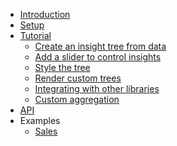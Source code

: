 <!-- markdownlint-disable first-line-heading -->

- [Introduction](README.md)
- [Setup](setup.md)
- [Tutorial](tutorial.md)
  - [Create an insight tree from data](tutorial.md#create-an-insight-tree-from-data)
  - [Add a slider to control insights](tutorial.md#add-a-slider-to-control-insights)
  - [Style the tree](tutorial.md#style-the-tree)
  - [Render custom trees](tutorial.md#render-custom-trees)
  - [Integrating with other libraries](tutorial.md#integrating-with-other-libraries)
  - [Custom aggregation](tutorial.md#custom-aggregation)
- [API](api.md)
- Examples
  - [Sales](sales.md)
